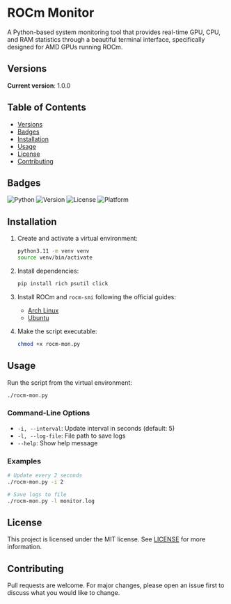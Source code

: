 # ROCm Monitor

A Python-based system monitoring tool that provides real-time GPU, CPU, and RAM statistics through a beautiful terminal interface, specifically designed for AMD GPUs running ROCm.

## Versions

**Current version**: 1.0.0

## Table of Contents

- [Versions](#versions)
- [Badges](#badges)
- [Installation](#installation)
- [Usage](#usage)
- [License](#license)
- [Contributing](#contributing)

## Badges

![Python](https://img.shields.io/badge/python-3.11+-blue.svg)
![Version](https://img.shields.io/badge/version-1.0.0-green.svg)
![License](https://img.shields.io/badge/license-MIT-yellow.svg)
![Platform](https://img.shields.io/badge/platform-linux-lightgrey.svg)

## Installation

1. Create and activate a virtual environment:

    ```bash
    python3.11 -m venv venv
    source venv/bin/activate
    ```

2. Install dependencies:

    ```bash
    pip install rich psutil click
    ```

3. Install ROCm and `rocm-smi` following the official guides:

    - [Arch Linux](https://wiki.archlinux.org/title/AMDGPU#ROCm)
    - [Ubuntu](https://rocmdocs.amd.com/en/latest/Installation_Guide/Ubuntu.html)

4. Make the script executable:

    ```bash
    chmod +x rocm-mon.py
    ```

## Usage

Run the script from the virtual environment:

```bash
./rocm-mon.py
```

### Command-Line Options

- `-i, --interval`: Update interval in seconds (default: 5)
- `-l, --log-file`: File path to save logs
- `--help`: Show help message

### Examples

```bash
# Update every 2 seconds
./rocm-mon.py -i 2

# Save logs to file
./rocm-mon.py -l monitor.log
```

## License

This project is licensed under the MIT license. See [LICENSE](LICENSE) for more information.

## Contributing

Pull requests are welcome. For major changes, please open an issue first to discuss what you would like to change.
